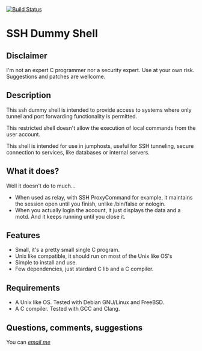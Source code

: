 [![Build Status](https://travis-ci.org/carlosalvesuy/ssh_dummy_shell.svg?branch=master)](https://travis-ci.org/carlosalvesuy/ssh_dummy_shell)

SSH Dummy Shell
===============


Disclaimer
----------

I'm not an expert C programmer nor a security expert.
Use at your own risk.
Suggestions and patches are wellcome.

Description
-----------
This ssh dummy shell is intended to provide access to systems where
only tunnel and port forwarding functionality is permitted.

This restricted shell doesn't allow the execution of local commands
from the user account.

This shell is intended for use in jumphosts, useful for SSH tunneling,
secure connection to services, like databases or internal servers.


What it does?
-------------

Well it doesn't do to much...
* When used as relay, with SSH ProxyCommand for example,
it maintains the session open until you finish, unlike /bin/false or
nologin.
* When you actually login the account, it just displays the data and a motd.
And it keeps running until you close it.

Features
--------

* Small, it's a pretty small single C program.
* Unix like compatible, it should run on most of the Unix like OS's
* Simple to install and use.
* Few dependencies, just stardard C lib and a C compiler.

Requirements
------------

* A Unix like OS. Tested with Debian GNU/Linux and FreeBSD.
* A C compiler. Tested with GCC and Clang.

Questions, comments, suggestions
--------------------------------

You can [*email me*](mailto:carlos@carlosalves.info)
